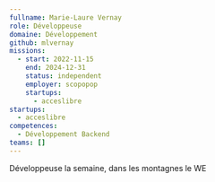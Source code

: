 ```yaml
---
fullname: Marie-Laure Vernay
role: Développeuse
domaine: Développement
github: mlvernay
missions:
  - start: 2022-11-15
    end: 2024-12-31
    status: independent
    employer: scopopop
    startups:
      - acceslibre
startups:
  - acceslibre
competences:
  - Développement Backend
teams: []
---
```

Développeuse la semaine, dans les montagnes le WE